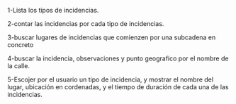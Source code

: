 
1-Lista los tipos de incidencias.

2-contar las incidencias por cada tipo de incidencias.

3-buscar lugares de incidencias que comienzen por una subcadena   en concreto
	
4-buscar la incidencia, observaciones y punto geografico por el nombre de la calle.

5-Escojer por el usuario un tipo de incidencia, y mostrar el nombre del lugar, ubicación en cordenadas, y el tiempo de duración de cada una de las incidencias.

